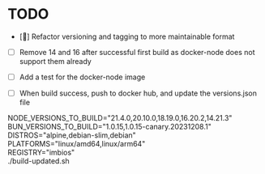 # TODO

- [🚀] Refactor versioning and tagging to more maintainable format
- [ ] Remove 14 and 16 after successful first build as docker-node does not support them already
- [ ] Add a test for the docker-node image

-[ ] When build success, push to docker hub, and update the versions.json file

NODE_VERSIONS_TO_BUILD="21.4.0,20.10.0,18.19.0,16.20.2,14.21.3" \
BUN_VERSIONS_TO_BUILD="1.0.15,1.0.15-canary.20231208.1" \
DISTROS="alpine,debian-slim,debian" \
PLATFORMS="linux/amd64,linux/arm64" \
REGISTRY="imbios" \
./build-updated.sh
